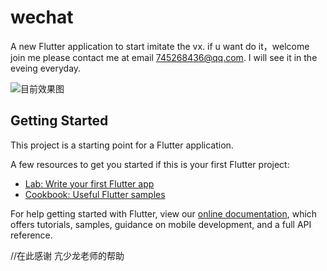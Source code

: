 # wechat

A new Flutter application to start imitate the vx.
if u want do it，welcome join me
please contact me at email 745268436@qq.com.
I will see it in the eveing everyday.


![目前效果图](https://github.com/zhang-wangz/fluttervx/blob/master/style.png)


## Getting Started

This project is a starting point for a Flutter application.

A few resources to get you started if this is your first Flutter project:

- [Lab: Write your first Flutter app](https://flutter.io/docs/get-started/codelab)
- [Cookbook: Useful Flutter samples](https://flutter.io/docs/cookbook)

For help getting started with Flutter, view our 
[online documentation](https://flutter.io/docs), which offers tutorials, 
samples, guidance on mobile development, and a full API reference.

//在此感谢 亢少龙老师的帮助
